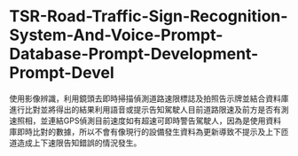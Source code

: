 # TSR-Road-Traffic-Sign-Recognition-System-And-Voice-Prompt-Database-Prompt-Development-Prompt-Devel
使用影像辨識，利用鏡頭去即時掃描偵測道路速限標誌及拍照告示牌並結合資料庫進行比對並將得出的結果利用語音或提示告知駕駛人目前道路限速及前方是否有測速照相，並連結GPS偵測目前速度如有超速可即時警告駕駛人，因為是使用資料庫即時比對的數據，所以不會有像現行的設備發生資料為更新導致不提示及上下匝道造成上下速限告知錯誤的情況發生。

